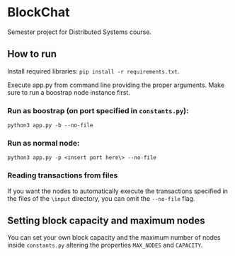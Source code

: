 # BlockChat
Semester project for Distributed Systems course.

## How to run
Install required libraries: `pip install -r requirements.txt`.

Execute app.py from command line providing the proper arguments.
Make sure to run a boostrap node instance first.  

### Run as boostrap (on port specified in `constants.py`):
`python3 app.py -b --no-file` 

### Run as normal node:
`python3 app.py -p <insert port here\> --no-file`

### Reading transactions from files
If you want the nodes to automatically execute the 
transactions specified in the files of the `\input` directory, 
you can omit the `--no-file` flag.


## Setting block capacity and maximum nodes
You can set your own block capacity and the maximum number of nodes
inside `constants.py` altering the properties `MAX_NODES` and `CAPACITY`. 

